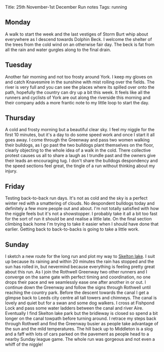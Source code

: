 Title: 25th November-1st December Run notes
Tags: running

## Monday

A walk to start the week and the last vestiges of Storm Burt whip about everywhere as I descend towards Dolphin Beck. 
I welcome the shelter of the trees from the cold wind on an otherwise fair day. The beck is fat from all the rain and water
gurgles along to the final drain.

## Tuesday

Another fair morning and not too frosty around York. I keep my gloves on and catch Knavesmire in the sunshine with mist rolling
over the fields. The river is very full and you can see the places where its spilled over onto the path, hopefully
the country can dry up a bit this week. It feels like all the runners and cyclists of York are out along the riverside this 
morning and their company adds a more frantic note to my little loop to start the day.

## Thursday

A cold and frosty morning but a beautiful clear sky. I feel my niggle for the first 10 minutes, but it's a day to do some
speed work and once I start it all goes away. I come through the Greenway and pass two women walking their bulldogs, as 
I go past the two bulldogs plant themselves on the floor, clearly objecting to the whole idea of a walk in the cold. There
collective protest causes us all to share a laugh as I trundle past and the owners give their leads an encouraging tug. 
I don't share the bulldogs despondency and the speed sections feel great, the tingle of a run without thinking about
my injury.

## Friday

Testing back-to-back run days. It's not as cold and the sky is a perfect winter red with a smattering of clouds. No despondent
bulldogs today and definitely a few more people out and about. I'm not totally satisfied with how the niggle feels but 
it's not a showstopper. I probably take it all a bit too fast for the sort of run it should be and realise a little late.
On the final section climbing back home I'm trying to take it easier when I should have done that earlier. Getting back to
back-to-backs is going to take a little work.

## Sunday

I sketch a new route for the long run and plot my way to [Skelton lake](https://discoverleeds.co.uk/things-to-see-and-do/outdoors/skelton-country-park/).
I suit up because its raining and within 20 minutes the rain has stopped and the sun has rolled in, but nevermind because
everything is feeling pretty great about this run. As I join the Rothwell Greenway two other runners and I converge on the
same gate with perfect timing and coordination, no one drops their pace and we seamlessly ease one after another in or out.
I continue down the Greenway and follow the signs through Rothwell until reaching the country park. Before the descent 
towards the canal I get a glimpse back to Leeds city centre all tall towers and chimneys. The canal is lovely and quiet
but for a swan and some dog walkers. I cross at Fishpond Lock and pass some water ladders between the canal and river Aire.
Eventually I find Skelton lake park but the bridleway is closed so spend a bit longer on the canal towpath before turning around.
I retrace my steps back through Rothwell and find the Greenway busier as people take advantage of the sun and the 
mild temperatures. The hill back up to Middleton is a slog and a faff with lots of cars parked on the pavement as 
people head to a nearby Sunday league game. The whole run was gorgeous and not even a whiff of the niggle!
